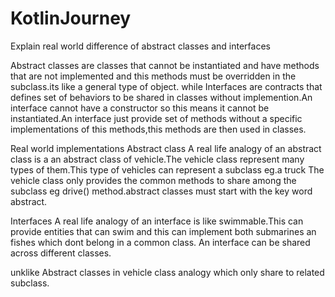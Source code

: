 # KotlinJourney
Explain real world difference of abstract classes and interfaces

Abstract classes are classes that cannot be instantiated and have methods that are not implemented and this methods must be overridden in the subclass.its like a general type of object. 
while
Interfaces are contracts that defines set of behaviors to be shared in classes without implemention.An interface cannot have a constructor so this means it cannot be instantiated.An interface just provide set of methods without a specific implementations of this methods,this methods are then used in classes.

Real world implementations
Abstract class
A real life analogy of an abstract class is a an abstract class of vehicle.The vehicle class represent many types of them.This type of vehicles can represent a subclass eg.a truck
The vehicle class only provides the common methods to share among the subclass eg drive() method.abstract classes must start with the key word abstract.

Interfaces
A real life analogy of an interface is like swimmable.This can provide entities that can swim and this can implement both submarines an fishes which dont belong in a common class.
An interface can be shared across different classes.

unklike Abstract classes in vehicle class analogy which only share to related subclass.
